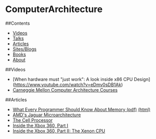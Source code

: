 # ComputerArchitecture

##Contents
* [Videos](#videos)
* [Talks](#Talks)
* [Articles](#articles)
* [Sites/Blogs](#sitesblogs)
* [Books](#books)
* [About](#about)

##Videos
* [When hardware must "just work": A look inside x86 CPU Design] (https://www.youtube.com/watch?v=eDmv0sDB1Ak)
* [Carneggie Mellon Computer Architecture Courses](https://www.youtube.com/user/cmu18447/videos)

##Articles
* [What Every Programmer Should Know About Memory (pdf)](https://people.freebsd.org/~lstewart/articles/cpumemory.pdf) [(html)](http://lwn.net/Articles/250967/)
* [AMD's Jaguar Microarchitecture](http://www.realworldtech.com/jaguar/)
* [The Cell Processor](http://www.blachford.info/computer/Cell/Cell0_v2.html) 
* [Inside the Xbox 360, Part I](http://arstechnica.com/features/2005/05/xbox360-1/)
* [Inside the Xbox 360, Part II: The Xenon CPU](http://arstechnica.com/features/2005/06/xbox360-2/)

